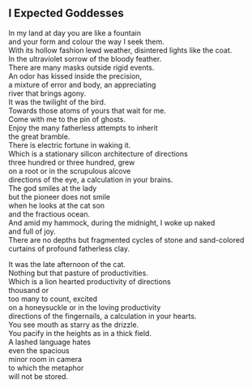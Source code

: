 I Expected Goddesses
--------------------
In my land at day you are like a fountain  
and your form and colour the way I seek them.  
With its hollow fashion lewd weather, disintered lights like the coat.  
In the ultraviolet sorrow of the bloody feather.  
There are many masks outside rigid events.  
An odor has kissed inside the precision,  
a mixture of error and body, an appreciating  
river that brings agony.  
It was the twilight of the bird.  
Towards those atoms of yours that wait for me.  
Come with me to the pin of ghosts.  
Enjoy the many fatherless attempts to inherit  
the great bramble.  
There is electric fortune in waking it.  
Which is a stationary silicon architecture of directions  
three hundred or three hundred, grew  
on a root or in the scrupulous alcove  
directions of the eye, a calculation in your brains.  
The god smiles at the lady  
but the pioneer does not smile  
when he looks at the cat son  
and the fractious ocean.  
And amid my hammock, during the midnight, I woke up naked  
and full of joy.  
There are no depths but fragmented cycles of stone and sand-colored  
curtains of profound fatherless clay.  
  
It was the late afternoon of the cat.  
Nothing but that pasture of productivities.  
Which is a lion hearted productivity of directions  
thousand or  
too many to count, excited  
on a honeysuckle or in the loving productivity  
directions of the fingernails, a calculation in your hearts.  
You see mouth as starry as the drizzle.  
You pacify in the heights as in a thick field.  
A lashed language hates  
even the spacious  
minor room in camera  
to which the metaphor  
will not be stored.  
